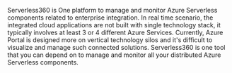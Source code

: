 Serverless360 is One platform to manage and monitor Azure Serverless components related to enterprise integration. In real time scenario, the integrated cloud applications are not built with single technology stack, it typically involves at least 3 or 4 different Azure Services. Currently, Azure Portal is designed more on vertical technology silos and it's difficult to visualize and manage such connected solutions. Serverless360 is one tool that you can depend on to manage and monitor all your distributed Azure Serverless components.
